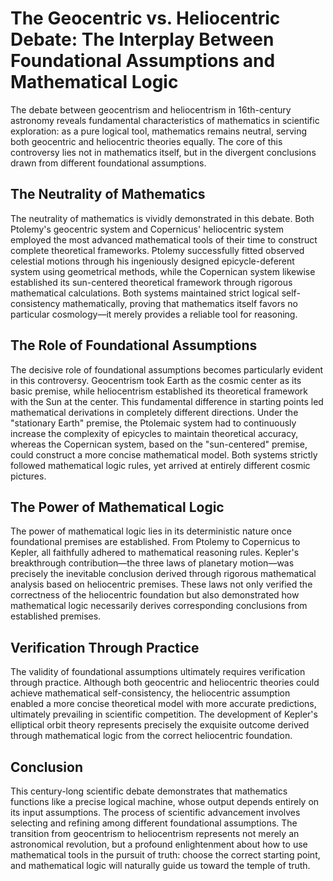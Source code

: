 # The Geocentric vs. Heliocentric Debate: The Interplay Between Foundational Assumptions and Mathematical Logic

The debate between geocentrism and heliocentrism in 16th-century astronomy reveals fundamental characteristics of mathematics in scientific exploration: as a pure logical tool, mathematics remains neutral, serving both geocentric and heliocentric theories equally. The core of this controversy lies not in mathematics itself, but in the divergent conclusions drawn from different foundational assumptions.

## The Neutrality of Mathematics

The neutrality of mathematics is vividly demonstrated in this debate. Both Ptolemy's geocentric system and Copernicus' heliocentric system employed the most advanced mathematical tools of their time to construct complete theoretical frameworks. Ptolemy successfully fitted observed celestial motions through his ingeniously designed epicycle-deferent system using geometrical methods, while the Copernican system likewise established its sun-centered theoretical framework through rigorous mathematical calculations. Both systems maintained strict logical self-consistency mathematically, proving that mathematics itself favors no particular cosmology—it merely provides a reliable tool for reasoning.

## The Role of Foundational Assumptions

The decisive role of foundational assumptions becomes particularly evident in this controversy. Geocentrism took Earth as the cosmic center as its basic premise, while heliocentrism established its theoretical framework with the Sun at the center. This fundamental difference in starting points led mathematical derivations in completely different directions. Under the "stationary Earth" premise, the Ptolemaic system had to continuously increase the complexity of epicycles to maintain theoretical accuracy, whereas the Copernican system, based on the "sun-centered" premise, could construct a more concise mathematical model. Both systems strictly followed mathematical logic rules, yet arrived at entirely different cosmic pictures.

## The Power of Mathematical Logic

The power of mathematical logic lies in its deterministic nature once foundational premises are established. From Ptolemy to Copernicus to Kepler, all faithfully adhered to mathematical reasoning rules. Kepler's breakthrough contribution—the three laws of planetary motion—was precisely the inevitable conclusion derived through rigorous mathematical analysis based on heliocentric premises. These laws not only verified the correctness of the heliocentric foundation but also demonstrated how mathematical logic necessarily derives corresponding conclusions from established premises.

## Verification Through Practice

The validity of foundational assumptions ultimately requires verification through practice. Although both geocentric and heliocentric theories could achieve mathematical self-consistency, the heliocentric assumption enabled a more concise theoretical model with more accurate predictions, ultimately prevailing in scientific competition. The development of Kepler's elliptical orbit theory represents precisely the exquisite outcome derived through mathematical logic from the correct heliocentric foundation.

## Conclusion

This century-long scientific debate demonstrates that mathematics functions like a precise logical machine, whose output depends entirely on its input assumptions. The process of scientific advancement involves selecting and refining among different foundational assumptions. The transition from geocentrism to heliocentrism represents not merely an astronomical revolution, but a profound enlightenment about how to use mathematical tools in the pursuit of truth: choose the correct starting point, and mathematical logic will naturally guide us toward the temple of truth.
